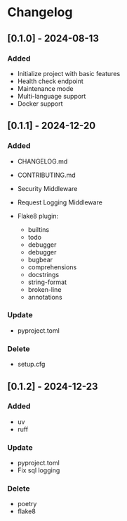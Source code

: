# Changelog

## [0.1.0] - 2024-08-13

### Added

- Initialize project with basic features
- Health check endpoint
- Maintenance mode
- Multi-language support
- Docker support


## [0.1.1] - 2024-12-20

### Added

- CHANGELOG.md
- CONTRIBUTING.md
- Security Middleware
- Request Logging Middleware
- Flake8 plugin:

  - builtins
  - todo
  - debugger
  - debugger
  - bugbear
  - comprehensions
  - docstrings
  - string-format
  - broken-line
  - annotations

### Update
- pyproject.toml

### Delete
- setup.cfg


## [0.1.2] - 2024-12-23

### Added
- uv
- ruff

### Update
- pyproject.toml
- Fix sql logging

### Delete
- poetry
- flake8
